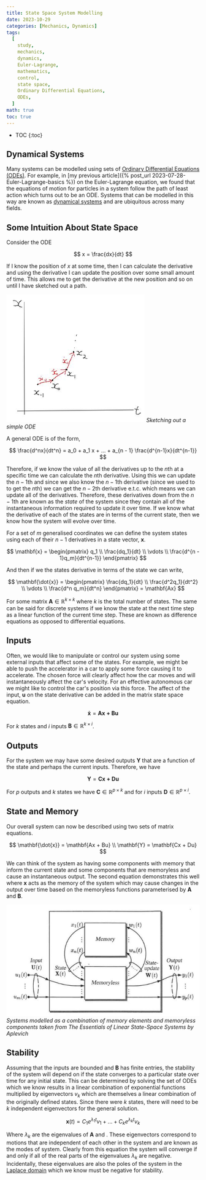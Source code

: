 ```yaml
---
title: State Space System Modelling
date: 2023-10-29
categories: [Mechanics, Dynamics]
tags:
  [
    study,
    mechanics,
    dynamics,
    Euler-Lagrange,
    mathematics,
    control,
    state space,
    Ordinary Differential Equations,
    ODEs,
  ]
math: true
toc: true
---
```


<!-- prettier-ignore -->
* TOC
{:toc}

## Dynamical Systems

Many systems can be modelled using sets of
[Ordinary Differential Equations (ODEs)](https://en.wikipedia.org/wiki/Ordinary_differential_equation).
For example, in [my previous article]({% post_url 2023-07-28-Euler-Lagrange-basics %}) on the
Euler-Lagrange equation, we found that the equations of motion for particles in a system follow the
path of least action which turns out to be an ODE. Systems that can be modelled in this way are
known as [dynamical systems](https://en.wikipedia.org/wiki/Dynamical_system) and are ubiquitous
across many fields.

## Some Intuition About State Space

Consider the ODE

$$
x = \frac{dx}{dt}
$$

If I know the position of $x$ at some time, then I can calculate the derivative and using the
derivative I can update the position over some small amount of time. This allows me to get the
derivative at the new position and so on until I have sketched out a path.

<!-- prettier-ignore -->
![ODE sketch](/images/simple_ode_sketch.jpg) _Sketching out a simple ODE_

A general ODE is of the form,

$$
\frac{d^nx}{dt^n} = a_0 + a_1 x + ... + a_{n - 1} \frac{d^{n-1}x}{dt^{n-1}}
$$

Therefore, if we know the value of all the derivatives up to the $n$th at a specific time we can
calculate the $n$th derivative. Using this we can update the $n - 1$th and since we also know the
$n - 1$th derivative \(since we used to to get the $n$th\) we can get the $n - 2$th derivative
e.t.c. which means we can update all of the derivatives. Therefore, these derivatives down from the
$n - 1$th are known as the _state_ of the system since they contain all of the instantaneous
information required to update it over time. If we know what the derivative of each of the states
are in terms of the current state, then we know how the system will evolve over time.

For a set of $m$ generalised coordinates we can define the system states using each of their $n - 1$
derivatives in a state vector, $\mathbf{x}$.

$$
\mathbf{x} = \begin{pmatrix} q_1 \\ \frac{dq_1}{dt} \\ \vdots \\ \frac{d^{n - 1}q_m}{dt^{n-1}} \end{pmatrix}
$$

And then if we the states derivative in terms of the state we can write,

$$
\mathbf{\dot{x}} = \begin{pmatrix} \frac{dq_1}{dt} \\ \frac{d^2q_1}{dt^2} \\ \vdots \\ \frac{d^n q_m}{dt^n} \end{pmatrix} = \mathbf{Ax}
$$

For some matrix $\mathbf{A} \in \mathbb{R}^{k \times k}$ where $k$ is the total number of states.
The same can be said for discrete systems if we know the state at the next time step as a linear
function of the current time step. These are known as difference equations as opposed to
differential equations.

## Inputs

Often, we would like to manipulate or control our system using some external inputs that affect some
of the states. For example, we might be able to push the accelerator in a car to apply some force
causing it to accelerate. The chosen force will clearly affect how the car moves and will
instantaneously affect the car's velocity. For an effective autonomous car we might like to control
the car's position via this force. The affect of the input, $\mathbf{u}$ on the state derivative can
be added in the matrix state space equation.

$$
\mathbf{\dot{x}} = \mathbf{Ax + Bu}
$$

For $k$ states and $i$ inputs $\mathbf{B} \in \mathbb{R}^{k \times i}$.

## Outputs

For the system we may have some desired outputs $\mathbf{Y}$ that are a function of the state and
perhaps the current inputs. Therefore, we have

$$
\mathbf{Y} = \mathbf{Cx + Du}
$$

For $p$ outputs and $k$ states we have $\mathbf{C} \in \mathbb{R}^{p \times k}$ and for $i$ inputs
$\mathbf{D} \in \mathbb{R}^{p \times i}$.

## State and Memory

Our overall system can now be described using two sets of matrix equations.

$$
\mathbf{\dot{x}} = \mathbf{Ax + Bu} \\
\mathbf{Y} = \mathbf{Cx + Du}
$$

We can think of the system as having some components with memory that inform the current state and
some components that are memoryless and cause an instantaneous output. The second equation
demonstrates this well where $\mathbf{x}$ acts as the memory of the system which may cause changes
in the output over time based on the memoryless functions parameterised by $\mathbf{A}$ and
$\mathbf{B}$.

<!-- prettier-ignore -->
![Block diagram showing memory and memoryless components](/images/control_system_memory.jpg)
_Systems modelled as a combination of memory elements and memoryless components taken from <em>The
Essentials of Linear State-Space Systems</em> by Aplevich_

## Stability

Assuming that the inputs are bounded and $\mathbf{B}$ has finite entries, the stability of the
system will depend on if the state converges to a particular state over time for any initial state.
This can be determined by solving the set of ODEs which we know results in a linear combination of
exponential functions multiplied by eigenvectors $v_k$ which are themselves a linear combination of
the originally defined states. Since there were $k$ states, there will need to be $k$ independent
eigenvectors for the general solution.

$$
\mathbf{x}(t) = C_1 e^{\lambda_1 t} v_1 + ... + C_k e^{\lambda_k t} v_k
$$

Where $\lambda_k$ are the eigenvalues of $\mathbf{A}$ and . These eigenvectors correspond to motions
that are independent of each other in the system and are known as the modes of system. Clearly from
this equation the system will converge if and only if all of the real parts of the eigenvalues
$\lambda_k$ are negative. Incidentally, these eigenvalues are also the poles of the system in the
[Laplace domain](https://en.wikipedia.org/wiki/Laplace_transform) which we know must be negative for
stability.
